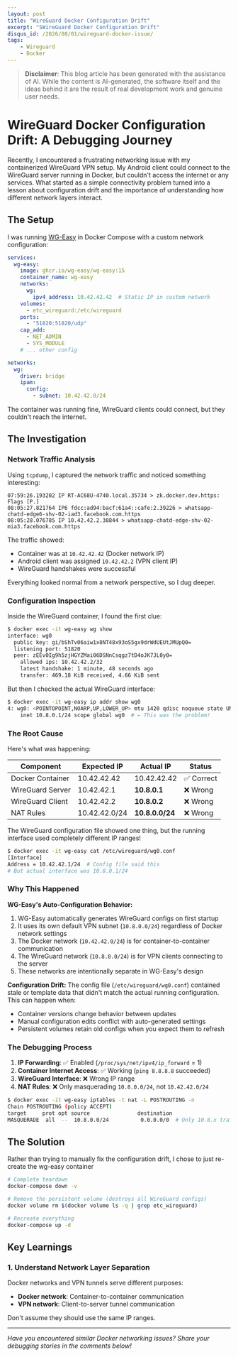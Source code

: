 ```yaml
---
layout: post
title: "WireGuard Docker Configuration Drift"
excerpt: "SWireGuard Docker Configuration Drift"
disqus_id: /2026/08/01/wireguard-docker-issue/
tags:
    - Wireguard
    - Docker
---
```


> **Disclaimer**: This blog article has been generated with the assistance of AI. While the content is AI-generated, the software itself and the ideas behind it are the result of real development work and genuine user needs.


# WireGuard Docker Configuration Drift: A Debugging Journey

Recently, I encountered a frustrating networking issue with my containerized WireGuard VPN setup. My Android client could connect to the WireGuard server running in Docker, but couldn't access the internet or any services. What started as a simple connectivity problem turned into a lesson about configuration drift and the importance of understanding how different network layers interact.

## The Setup

I was running [WG-Easy](https://github.com/wg-easy/wg-easy) in Docker Compose with a custom network configuration:

```yaml
services:
  wg-easy:
    image: ghcr.io/wg-easy/wg-easy:15
    container_name: wg-easy
    networks:
      wg:
        ipv4_address: 10.42.42.42  # Static IP in custom network
    volumes:
      - etc_wireguard:/etc/wireguard
    ports:
      - "51820:51820/udp"
    cap_add:
      - NET_ADMIN
      - SYS_MODULE
    # ... other config

networks:
  wg:
    driver: bridge
    ipam:
      config:
        - subnet: 10.42.42.0/24
```

The container was running fine, WireGuard clients could connect, but they couldn't reach the internet.

## The Investigation

### Network Traffic Analysis

Using `tcpdump`, I captured the network traffic and noticed something interesting:

```
07:59:26.193202 IP RT-AC68U-4740.local.35734 > zk.docker.dev.https: Flags [P.]
08:05:27.821764 IP6 fdcc:ad94:bacf:61a4::cafe:2.39226 > whatsapp-chatd-edge6-shv-02-iad3.facebook.com.https
08:05:28.076785 IP 10.42.42.2.38844 > whatsapp-chatd-edge-shv-02-mia3.facebook.com.https
```

The traffic showed:
- Container was at `10.42.42.42` (Docker network IP)
- Android client was assigned `10.42.42.2` (VPN client IP)
- WireGuard handshakes were successful

Everything looked normal from a network perspective, so I dug deeper.

### Configuration Inspection

Inside the WireGuard container, I found the first clue:

```bash
$ docker exec -it wg-easy wg show
interface: wg0
  public key: gi/bShTv06aiw1x8NT48x93oS5gx9drWdUEUtJMUpQ0=
  listening port: 51820
  peer: zEEv0Ig9h5zjHGYZMai06DSNnCsqgz7tD4oJK7JL0y0=
    allowed ips: 10.42.42.2/32
    latest handshake: 1 minute, 48 seconds ago
    transfer: 469.18 KiB received, 4.66 KiB sent
```

But then I checked the actual WireGuard interface:

```bash
$ docker exec -it wg-easy ip addr show wg0
4: wg0: <POINTOPOINT,NOARP,UP,LOWER_UP> mtu 1420 qdisc noqueue state UNKNOWN
    inet 10.8.0.1/24 scope global wg0  # ← This was the problem!
```

### The Root Cause

Here's what was happening:

| Component | Expected IP | Actual IP | Status |
|-----------|-------------|-----------|---------|
| Docker Container | 10.42.42.42 | 10.42.42.42 | ✅ Correct |
| WireGuard Server | 10.42.42.1 | **10.8.0.1** | ❌ Wrong |
| WireGuard Client | 10.42.42.2 | **10.8.0.2** | ❌ Wrong |
| NAT Rules | 10.42.42.0/24 | **10.8.0.0/24** | ❌ Wrong |

The WireGuard configuration file showed one thing, but the running interface used completely different IP ranges!

```bash
$ docker exec -it wg-easy cat /etc/wireguard/wg0.conf
[Interface]
Address = 10.42.42.1/24  # Config file said this
# But actual interface was 10.8.0.1/24
```

### Why This Happened

**WG-Easy's Auto-Configuration Behavior:**
1. WG-Easy automatically generates WireGuard configs on first startup
2. It uses its own default VPN subnet (`10.8.0.0/24`) regardless of Docker network settings
3. The Docker network (`10.42.42.0/24`) is for container-to-container communication
4. The WireGuard network (`10.8.0.0/24`) is for VPN clients connecting to the server
5. These networks are intentionally separate in WG-Easy's design

**Configuration Drift:**
The config file (`/etc/wireguard/wg0.conf`) contained stale or template data that didn't match the actual running configuration. This can happen when:
- Container versions change behavior between updates
- Manual configuration edits conflict with auto-generated settings
- Persistent volumes retain old configs when you expect them to refresh

### The Debugging Process

1. **IP Forwarding**: ✅ Enabled (`/proc/sys/net/ipv4/ip_forward` = 1)
2. **Container Internet Access**: ✅ Working (`ping 8.8.8.8` succeeded)
3. **WireGuard Interface**: ❌ Wrong IP range
4. **NAT Rules**: ❌ Only masquerading `10.8.0.0/24`, not `10.42.42.0/24`

```bash
$ docker exec -it wg-easy iptables -t nat -L POSTROUTING -n
Chain POSTROUTING (policy ACCEPT)
target     prot opt source               destination         
MASQUERADE  all  --  10.8.0.0/24          0.0.0.0/0  # Only 10.8.x traffic!
```

## The Solution

Rather than trying to manually fix the configuration drift, I chose to just re-create the wg-easy container

```bash
# Complete teardown
docker-compose down -v

# Remove the persistent volume (destroys all WireGuard configs)
docker volume rm $(docker volume ls -q | grep etc_wireguard)

# Recreate everything
docker-compose up -d
```


## Key Learnings

### 1. **Understand Network Layer Separation**
Docker networks and VPN tunnels serve different purposes:
- **Docker network**: Container-to-container communication
- **VPN network**: Client-to-server tunnel communication

Don't assume they should use the same IP ranges.

---

*Have you encountered similar Docker networking issues? Share your debugging stories in the comments below!*